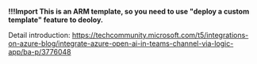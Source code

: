 **!!!Import This is an ARM template, so you need to use "deploy a custom template" feature to deoloy.**

Detail introduction: https://techcommunity.microsoft.com/t5/integrations-on-azure-blog/integrate-azure-open-ai-in-teams-channel-via-logic-app/ba-p/3776048 
